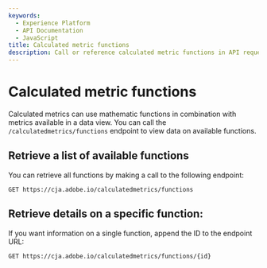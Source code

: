 ```yaml
---
keywords:
  - Experience Platform
  - API Documentation
  - JavaScript
title: Calculated metric functions
description: Call or reference calculated metric functions in API requests.
---
```


# Calculated metric functions

Calculated metrics can use mathematic functions in combination with metrics available in a data view. You can call the `/calculatedmetrics/functions` endpoint to view data on available functions.


## Retrieve a list of available functions

You can retrieve all functions by making a call to the following endpoint:

`GET https://cja.adobe.io/calculatedmetrics/functions`

## Retrieve details on a specific function:

If you want information on a single function, append the ID to the endpoint URL:

`GET https://cja.adobe.io/calculatedmetrics/functions/{id}`
